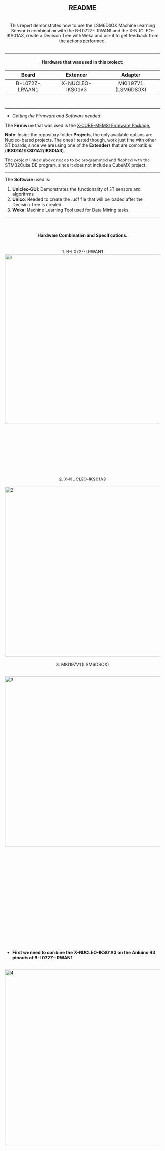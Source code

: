 ## <center>README
<br>

<center>This report demonstrates how to use the LSM6DSOX Machine Learning Sensor in combination with the B-L072Z-LRWAN1 and the X-NUCLEO-IKS01A3, create a Decision Tree with Weka and use it to get feedback from the actions performed.</center>

<br>

---

#### <center> Hardware that was used in this project:

| <center>Board</center>          | <center> Extender</center>        | <center>Adapter</center>             |
| ------------------------------- | --------------------------------- | ------------------------------------ |
| <center>B-L072Z-LRWAN1</center> | <center>X-NUCLEO-IKS01A3</center> | <center>MKI197V1 (LSM6DSOX)</center> |

</center>
<br>

---

- *Getting the Firmware and Software needed*:

The **Firmware** that was used is the [X-CUBE-MEMS1 Firmware Package.](http://github.com/STMicroelectronics/X-CUBE-MEMS1/tree/main/Projects/NUCLEO-L073RZ/Examples/IKS01A3/DataLogExtended/STM32CubeIDE)

**Note**: Inside the repository folder **Projects**, the only available options are Nucleo-based projects. The ones I tested though, work just fine with other ST boards, since we are using one of the **Extenders** that are compatible: (**IKS01A1/IKS01A2/IKS01A3**).

The project linked above needs to be programmed and flashed with the STM32CubeIDE program, since it does not include a CubeMX project.

---

The **Software** used is:

1. **Unicleo-GUI**: Demonstrates the functionality of ST sensors and algorithms
2. **Unico**: Needed to create the .ucf file that will be loaded after the Decision Tree is created.
3. **Weka**: Machine Learning Tool used for Data Mining tasks.

---

<br>

#### <center>**Hardware Combination and Specifications.**

<br>

<center>1. B-L072Z-LRWAN1</center>

<img title="" src="images/1_1.JPG" alt="1" data-align="center" width="553">

<br>
<br>
<br>
<br>
<br>
<br>
<br>
<br>

<br>

<br>

<br>

<center>2. X-NUCLEO-IKS01A3</center>

<br>

<img title="" src="images/2_2.JPG" alt="2" data-align="center" width="551">

<br>

<br>

<center>3. MKI197V1 (LSM6DSOX)</center>

<br>

<img title="" src="images/3_3.JPG" alt="3" data-align="center" width="554"><br>

<br>

<br>

<br>

<br>

<br>

<br>

<br>

<br>

<br>

<br>

<br>

<br>

<br>

<br>

<br>

<br>

<br>

<br>

- **First we need to combine the X-NUCLEO-IKS01A3 on the Arduino R3 pinouts of B-L072Z-LRWAN1**  

<br>

<img title="" src="images/4_4.jpg" alt="4" data-align="center" width="573">

<br>

<br>

<br>

<br>

<br>

<br>

<br>

<br>

<br>

<br>

<br>

<br>

<br>

<br>

<br>

<br>

<br>

<br>

<br>

<br>

<br>

<br>

<br>

<br>

<br>

<br>

- **Next we add the MKI197V1 on the DIL24 Socket of the IKS01A3**

> **IMPORTANT**: Make sure the ST Logo on BOTH the extender and the adapter are aligned, otherwise the adapter will overheat and most likely circuit itself.        <img title="" src="images/5_5.JPG" alt="5" data-align="center" width="513">

<br>

- **Now for the final step**, we need to enable the LSM6DSOX sensor on the MKI197V1. The LSM6DSOX sensor starts in I3C mode because of a level shifter on the IKS01A3 that keeps the INT1 of the LSM6DSOX high, this results to I3C initialization by default (as described in the Datasheet). The only solution that I found was to bypass the INT1 and route the INT2 in its place. That can be done by connecting the A5 pin of the IKS01A3 to GND with a wire and also change the JP6 Jumper from the default 5-6 to 13-14. The change of the Jumper supposedly sets the M_INT2_0 on pin D2, in case a change need to be made in the schematic.
   After these changes, the LSM6DSOX should be enabled.

<br>

<img title="" src="images/6_6.JPG" alt="6" data-align="center" width="570">

<br>

#### <center> **Now we are ready to begin.**

---

<br>

- First we need to program and flash our board. This needs to be done with STM32CubeIDE. 

<img title="" src="images/ide.png" alt="7" data-align="center" width="741">

<br>

- Now let's check if our sensor works as intented in Unicleo.
  
  - > This is the interface of Unicleo. If our board is connected via USB (ST Link) then the Serial Port should be automatically selected, mine for example is COM5. *We select* `Connect`.
    
    <img title="" src="images/unicleo1.png" alt="71" data-align="center" width="717">

<br>

- The sensors list will pop up and show all available sensors. Choose the LSM6DSOX (DIL24).
  
  - > Note that there is also another sensor named LSM6DSO, that is the exaxt same sensor but on the extender IKS01A3 and does not contain the Machine Learning Core. 
    
    <img title="" src="images/unicleo1_2.png" alt="72" data-align="center" width="656">

<br>

- After `Apply` has been selected, the following window will pop up. It shows the sensors of the IKS01A3 and the MKI197V1 along with their locations.
  
  - > On the left we can see the option for the visualization of the available sensors. 
    
    <img title="" src="images/unicleo2.png" alt="8" data-align="center" width="620">

<br>

- If `MLC` is chosen on the left, we will be greeted by the following window. On the first block, named `Sensor Configuration`, a custom .ucf dataset can be loaded. Below that are some `Example algorithms` that if chosen they will be loaded and according to the motion of the sensor, a different value will be shown on the `MLC Source Registers` bellow.
  
  - > The values will be displayed on the blocks in the right of `MLC0_SRC`.
    
    <img title="" src="images/unicleo3.png" alt="9" data-align="center" width="327">

<br>

- For example, here are the specifics of the `Activity Recognition (Wrist)` algorithm.
  
  - > According to the documentation
    
    - 1 = Stationary/Other
    
    - 4 = Walking/FastWalking
    
    - 8 = Jogging/Running
      
      <img src="images/unicleo4.png" title="" alt="10" data-align="center">
      
      <br>

<br>

- Before we can select the algorithm we need to select `Start` on the main window. That way we initialize the sensors to begin monitoring.

<br>

<br>
  <img src="images/unicleo5.png" title="" alt="11" data-align="center">

<br>

- Now, instead of using one of the example algorithms, I will create my own `.ucf` file. To do that, I need to log data based on each action that I want to add to the Decision Tree. The log will be created in Unicleo (in `.txt/.csv` format) and then I'll use Unico to create the `.ucf` file. Then I'll load the `.ucf` file to Weka to create the Decision Tree and load it back to Unicleo.
  
  <br>

- In order to log the data, the `Datalog` option needs to be chosen on the left on the main window. Next choose the sensors that you want to log into a file from both `Data` and `Datalog period source` and set a file for said activity. Here I will monitor some actions for 1 minute and save them in a file `karate.csv`. 
  
  <br>

<img title="" src="images/unicleo6.png" alt="12" data-align="center">

<br>

- I will follow the same steps for the dataset `boxing.csv`.
  
  <br>
  <img src="images/unicleo7.png" title="" alt="13" data-align="center">

<br>

<br>

- Now *Unico* needs to be used in order to create a file that can be read by Weka.
  
  - > Since Unico cannot be used with the shield IKS01A3, I will have to use it in offline mode. That means that it will not connect with my board, but I will be able to load my datasets in order to extract an `.arff` file.
  
  - > > Select in the `iNemo Inertial Modules` the `STEVAL-MKI197V1 (LSM6DSOX)` sensor and diselect the `Communication with the motherboard` option. Then click on `Select Device`.
    
    <br>
    <img src="images/unico1.png" title="" alt="14" data-align="center">

<br>

<br>

- After the main window shows up, select `MLC` on the left and the Machine Learning Core window will open.

<img src="images/unico2.png" title="" alt="141" data-align="center">

<br>

<br><br>

- Now we load each one of the datasets and set the `Class (Label)` as `boxing` for the boxing dataset and `karate` for the karate dataset. 

<img src="images/unico3.png" title="" alt="15" data-align="center">

<br>

<br>

<br>

<br>

- Then we move to the `Configuration` Tab. Here are the options that I gave to my Decision Tree.

<img src="images/unico4.png" title="" alt="16" data-align="center">

<br>

<img src="images/unico5.png" title="" alt="17" data-align="center">

<br>

<img src="images/unico6.png" title="" alt="18" data-align="center">

<br>

<br><br><br>

- I chose all the *Signed* options `ACC_X`, `ACC_Y`, `ACC_Z`, `GY_X`, `GY_Y`, `GY_Z` for the `Mean`, `Variance`,  `Energy` and `Peak to Peak` features.

<br>

<img src="images/unico7.png" title="" alt="19" data-align="center">

<br>

<br><br>

<br>

- Here I name a file to save as `.arff` and choose the output that I want to see in the Decision Tree later. 
  
  - > I set `1` for karate and `2` for boxing.

<img src="images/unico8.png" title="" alt="19" data-align="center">

<br>
<br>

<br>

<br><br>

<br>

- Open Weka Explorer and load the `sports.arff` file we created above:

<img src="images/weka1.png" title="" alt="20" data-align="center">

<br>

<br><br><br>

- Select the `Clasify Tab` and then `Choose` on the `Classifier` Block and select the `J48` in the tree section. I let the `Cross-Validation Folds` on 10 as default since it gives a ~98% result. 

<br>

<img src="images/weka2.png" title="" alt="21" data-align="center">
  <br>
  <br>

<br>

<img title="" src="images/weka3.png" alt="22" data-align="center" width="250">

<br>

<br><br>

<br>

- The Decision Tree has be generated. But in order to load it into Unico to create our `.ucf` file we need to copy the selected text as in the image below (The tree itself) and paste it into a `.txt` file. 

<br>

<img title="" src="images/weka4.png" alt="23" data-align="center" width="973">

<br>

<img src="images/weka5.png" title="" alt="24" data-align="center">

<br><br>

<br>

- And if we want to see the Decision Tree, then right click on the `Result list` and select `Visualize Tree`.

<br>

<img title="" src="images/weka6.png" alt="25" data-align="center" width="465">

<br>

<br>

<br>

<br>

- Now we can load the `.txt` file into the Unico window we left intact a while ago. 

<img title="" src="images/weka7.png" alt="26" data-align="center" width="605">

<br>

<br>

<br>

- And save the file as `sports.ucf`.

<img title="" src="images/unico9.png" alt="27" data-align="center" width="629">

<br>

<br><br>

<br>

- Now we can go back to Unicleo and load the `sports.ucf` file to the `MLC`. 

<img title="" src="images/final1.png" alt="28" data-align="center" width="392">

<br>

<br>

<br>

- > Here as we can see the `MLC0_SRC` changes to `1` when the board mimics the action for `karate`.

<img title="" src="images/final2.png" alt="29" data-align="center" width="410">

<br>

<br>

<br>

- And here as we can see the `MLC0_SRC` changes to `2` when the board mimics the action for `boxing`.

<img title="" src="images/final3.png" alt="30" data-align="center" width="412">

---

- <u>**Here is a video demostration of the LSM6DSOX sensor changing value from `1` to `2` when it recognises the different actions**</u>.
  
  <br>
  
  > 
  > 
  > [<center> Machine Learning Core LSM6DSOX Demonstration || ISCA Lab</center>](https://www.youtube.com/watch?v=m6ylfVGBezo)
  > 
  > 
  > <br>
  > 
  > 
  > [![test](https://raw.githubusercontent.com/harrkout/Machine-Learning-Core-LSM6DSO-X/main/6_6.JPG)](https://www.youtube.com/watch?v=m6ylfVGBezo)

##### <center> This concludes this demo.

---

- Some notes on the `Machine Learning Core` and the `Finite State Machine` options on Unicleo/Unico.
  
  - > `Finite State Machine` gives only a True or False result, from my understanding. This means that it can only detect whether the sensor is Idle or in a specific Action, it cannot distinguish between different events and actions.
  
  - > Whereas the Machine Learning Core **can** distinguish between different actions performed by the sensor. For example it can tell us when the sensor is Idle or when a specific action (from numerous loaded in the Decision Tree) is performed.
